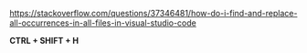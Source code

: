 https://stackoverflow.com/questions/37346481/how-do-i-find-and-replace-all-occurrences-in-all-files-in-visual-studio-code

**CTRL + SHIFT + H**
